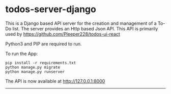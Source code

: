 # todos-server-django

This is a Django based API server for the creation and management of a To-Do list. The server provides an Http based Json API. This API is primarily used by https://github.com/Pleeper228/todos-ui-react

Python3 and PIP are required to run.

To run the App:
```
pip install -r requirements.txt
python manage.py migrate
python manage.py runserver
```
The API is now available at http://127.0.0.1:8000

---
